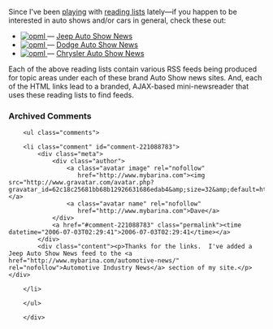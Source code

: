 Since I've been [playing][nr] with [reading lists][rl] lately—if you happen to be interested in auto shows and/or cars in general, check these out:

* [ ![opml][] ][jo] — [Jeep Auto Show News][j]
* [ ![opml][] ][do] — [Dodge Auto Show News][d]
* [ ![opml][] ][co] — [Chrysler Auto Show News][c]

Each of the above reading lists contain various RSS feeds being produced for topic areas under each of these brand Auto Show news sites.  And, each of the HTML links lead to a branded, AJAX-based mini-newsreader that uses these reading lists to find feeds.

[nr]: http://decafbad.com/blog/2006/01/21/a-bit-of-newsriver-hackery
[opml]: http://decafbad.com/images/icon_opml.gif
[c]: http://www.chrysler.com/autoshow/archives.html
[co]: http://www.chrysler.com/autoshow/feeds.xml
[j]: http://www.jeep.com/autoshow/archives.html
[jo]: http://www.jeep.com/autoshow/feeds.xml
[d]: http://www.dodge.com/autoshow/archives.html
[do]: http://www.dodge.com/autoshow/feeds.xml
[rl]: http://support.opml.org/howToEditReadingList#whatIsAReadingList

<div id="comments" class="comments archived-comments">
            <h3>Archived Comments</h3>
            
        <ul class="comments">
            
        <li class="comment" id="comment-221088783">
            <div class="meta">
                <div class="author">
                    <a class="avatar image" rel="nofollow" 
                       href="http://www.mybarina.com"><img src="http://www.gravatar.com/avatar.php?gravatar_id=62c18c25681bb68b12926631686edab4&amp;size=32&amp;default=http://mediacdn.disqus.com/1320279820/images/noavatar32.png"/></a>
                    <a class="avatar name" rel="nofollow" 
                       href="http://www.mybarina.com">Dave</a>
                </div>
                <a href="#comment-221088783" class="permalink"><time datetime="2006-07-03T02:29:41">2006-07-03T02:29:41</time></a>
            </div>
            <div class="content"><p>Thanks for the links.  I've added a Jeep Auto Show News feed to the <a href="http://www.mybarina.com/automotive-news/" rel="nofollow">Automotive Industry News</a> section of my site.</p></div>
            
        </li>
    
        </ul>
    
        </div>
    